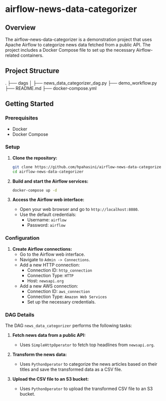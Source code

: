 # airflow-news-data-categorizer
## Overview
The airflow-news-data-categorizer is a demonstration project that uses Apache Airflow to categorize news data fetched from a public API. The project includes a Docker Compose file to set up the necessary Airflow-related containers.

## Project Structure
.
├── dags
│ ├── news_data_categorizer_dag.py
  ├── demo_workflow.py
├── README.md
├── docker-compose.yml

## Getting Started

### Prerequisites
- Docker
- Docker Compose

### Setup

1. **Clone the repository:**
    ```sh
    git clone https://github.com/hpahasini/airflow-news-data-categorizer.git
    cd airflow-news-data-categorizer
    ```

2. **Build and start the Airflow services:**
    ```sh
    docker-compose up -d
    ```

3. **Access the Airflow web interface:**
    - Open your web browser and go to `http://localhost:8080`.
    - Use the default credentials:
        - Username: `airflow`
        - Password: `airflow`

### Configuration

1. **Create Airflow connections:**
    - Go to the Airflow web interface.
    - Navigate to `Admin -> Connections`.
    - Add a new HTTP connection:
        - Connection ID: `http_connection`
        - Connection Type: `HTTP`
        - Host: `newsapi.org`
    - Add a new AWS connection:
        - Connection ID: `aws_connection`
        - Connection Type: `Amazon Web Services`
        - Set up the necessary credentials.

### DAG Details

The DAG `news_data_categorizer` performs the following tasks:

1. **Fetch news data from a public API:**
    - Uses `SimpleHttpOperator` to fetch top headlines from `newsapi.org`.

2. **Transform the news data:**
    - Uses `PythonOperator` to categorize the news articles based on their titles and save the transformed data as a CSV file.

3. **Upload the CSV file to an S3 bucket:**
    - Uses `PythonOperator` to upload the transformed CSV file to an S3 bucket.

